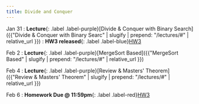 ```yaml
---
title: Divide and Conquer
---
```


Jan 31
: **Lecture**{: .label .label-purple}[Divide & Conquer with Binary Search]({{"Divide & Conquer with Binary Searc" | slugify | prepend: "/lectures/#" | relative_url }})
: **HW3 released**{: .label .label-blue}[HW3](#)

Feb 2
: **Lecture**{: .label .label-purple}[MergeSort Based]({{"MergeSort Based" | slugify | prepend: "/lectures/#" | relative_url }})

Feb 4
: **Lecture**{: .label .label-purple}[Review & Masters' Theorem]({{"Review & Masters' Theorem" | slugify | prepend: "/lectures/#" | relative_url }})

Feb 6
: **Homework Due @ 11:59pm**{: .label .label-red}[HW3](#)
